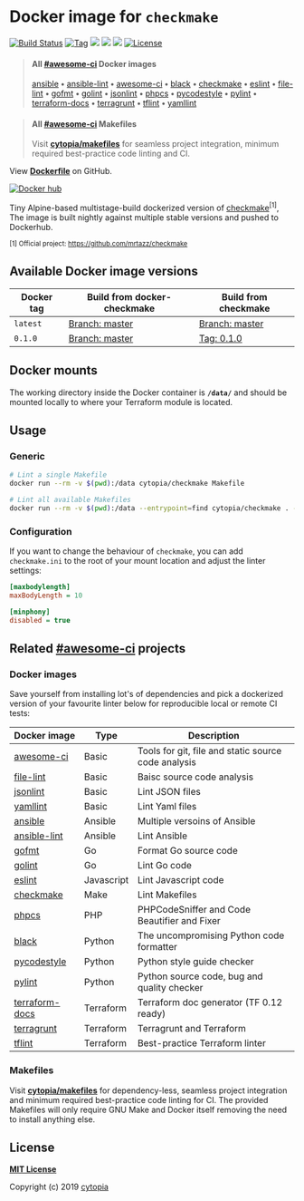 # Docker image for `checkmake`

[![Build Status](https://travis-ci.com/cytopia/docker-checkmake.svg?branch=master)](https://travis-ci.com/cytopia/docker-checkmake)
[![Tag](https://img.shields.io/github/tag/cytopia/docker-checkmake.svg)](https://github.com/cytopia/docker-checkmake/releases)
[![](https://images.microbadger.com/badges/version/cytopia/checkmake:latest.svg)](https://microbadger.com/images/cytopia/checkmake:latest "checkmake")
[![](https://images.microbadger.com/badges/image/cytopia/checkmake:latest.svg)](https://microbadger.com/images/cytopia/checkmake:latest "checkmake")
[![](https://img.shields.io/badge/github-cytopia%2Fdocker--checkmake-red.svg)](https://github.com/cytopia/docker-checkmake "github.com/cytopia/docker-checkmake")
[![License](https://img.shields.io/badge/license-MIT-%233DA639.svg)](https://opensource.org/licenses/MIT)

> #### All [#awesome-ci](https://github.com/topics/awesome-ci) Docker images
>
> [ansible](https://github.com/cytopia/docker-ansible) **•**
> [ansible-lint](https://github.com/cytopia/docker-ansible-lint) **•**
> [awesome-ci](https://github.com/cytopia/awesome-ci) **•**
> [black](https://github.com/cytopia/docker-black) **•**
> [checkmake](https://github.com/cytopia/docker-checkmake) **•**
> [eslint](https://github.com/cytopia/docker-eslint) **•**
> [file-lint](https://github.com/cytopia/docker-file-lint) **•**
> [gofmt](https://github.com/cytopia/docker-gofmt) **•**
> [golint](https://github.com/cytopia/docker-golint) **•**
> [jsonlint](https://github.com/cytopia/docker-jsonlint) **•**
> [phpcs](https://github.com/cytopia/docker-phpcs) **•**
> [pycodestyle](https://github.com/cytopia/docker-pycodestyle) **•**
> [pylint](https://github.com/cytopia/docker-pylint) **•**
> [terraform-docs](https://github.com/cytopia/docker-terraform-docs) **•**
> [terragrunt](https://github.com/cytopia/docker-terragrunt) **•**
> [tflint](https://github.com/cytopia/docker-tflint) **•**
> [yamllint](https://github.com/cytopia/docker-yamllint)


> #### All [#awesome-ci](https://github.com/topics/awesome-ci) Makefiles
>
> Visit **[cytopia/makefiles](https://github.com/cytopia/makefiles)** for seamless project integration, minimum required best-practice code linting and CI.

View **[Dockerfile](https://github.com/cytopia/docker-checkmake/blob/master/Dockerfile)** on GitHub.

[![Docker hub](http://dockeri.co/image/cytopia/checkmake)](https://hub.docker.com/r/cytopia/checkmake)

Tiny Alpine-based multistage-build dockerized version of [checkmake](https://github.com/mrtazz/checkmake)<sup>[1]</sup>,
The image is built nightly against multiple stable versions and pushed to Dockerhub.

<sub>[1] Official project: https://github.com/mrtazz/checkmake</sub>


## Available Docker image versions


| Docker tag | Build from docker-checkmake | Build from checkmake |
|------------|----------------------------------|---------------------------|
| `latest`   | [Branch: master](https://github.com/cytopia/docker-checkmake) | [Branch: master](https://github.com/mrtazz/checkmake) |
| `0.1.0`    | [Branch: master](https://github.com/cytopia/docker-checkmake) | [Tag: 0.1.0](https://github.com/mrtazz/checkmake/tree/0.1.0) |


## Docker mounts

The working directory inside the Docker container is **`/data/`** and should be mounted locally to
where your Terraform module is located.


## Usage

### Generic
```bash
# Lint a single Makefile
docker run --rm -v $(pwd):/data cytopia/checkmake Makefile

# Lint all available Makefiles
docker run --rm -v $(pwd):/data --entrypoint=find cytopia/checkmake . -name Makefile -exec checkmake {} \;
```

### Configuration

If you want to change the behaviour of `checkmake`, you can add `checkmake.ini` to the root of your
mount location and adjust the linter settings:
```ini
[maxbodylength]
maxBodyLength = 10

[minphony]
disabled = true
```


## Related [#awesome-ci](https://github.com/topics/awesome-ci) projects

### Docker images

Save yourself from installing lot's of dependencies and pick a dockerized version of your favourite
linter below for reproducible local or remote CI tests:

| Docker image | Type | Description |
|--------------|------|-------------|
| [awesome-ci](https://github.com/cytopia/awesome-ci) | Basic | Tools for git, file and static source code analysis |
| [file-lint](https://github.com/cytopia/docker-file-lint) | Basic | Baisc source code analysis |
| [jsonlint](https://github.com/cytopia/docker-jsonlint) | Basic | Lint JSON files |
| [yamllint](https://github.com/cytopia/docker-yamllint) | Basic | Lint Yaml files |
| [ansible](https://github.com/cytopia/docker-ansible) | Ansible | Multiple versoins of Ansible |
| [ansible-lint](https://github.com/cytopia/docker-ansible-lint) | Ansible | Lint  Ansible |
| [gofmt](https://github.com/cytopia/docker-gofmt) | Go | Format Go source code |
| [golint](https://github.com/cytopia/docker-golint) | Go | Lint Go code |
| [eslint](https://github.com/cytopia/docker-eslint) | Javascript | Lint Javascript code |
| [checkmake](https://github.com/cytopia/docker-checkmake) | Make | Lint Makefiles |
| [phpcs](https://github.com/cytopia/docker-phpcs) | PHP | PHPCodeSniffer and Code Beautifier and Fixer |
| [black](https://github.com/cytopia/docker-black) | Python | The uncompromising Python code formatter |
| [pycodestyle](https://github.com/cytopia/docker-pycodestyle) | Python | Python style guide checker |
| [pylint](https://github.com/cytopia/docker-pylint) | Python | Python source code, bug and quality checker |
| [terraform-docs](https://github.com/cytopia/docker-terraform-docs) | Terraform | Terraform doc generator (TF 0.12 ready) |
| [terragrunt](https://github.com/cytopia/docker-terragrunt) | Terraform | Terragrunt and Terraform |
| [tflint](https://github.com/cytopia/docker-tflint) | Terraform | Best-practice Terraform linter |


### Makefiles

Visit **[cytopia/makefiles](https://github.com/cytopia/makefiles)** for dependency-less, seamless project integration and minimum required best-practice code linting for CI.
The provided Makefiles will only require GNU Make and Docker itself removing the need to install anything else.


## License

**[MIT License](LICENSE)**

Copyright (c) 2019 [cytopia](https://github.com/cytopia)
